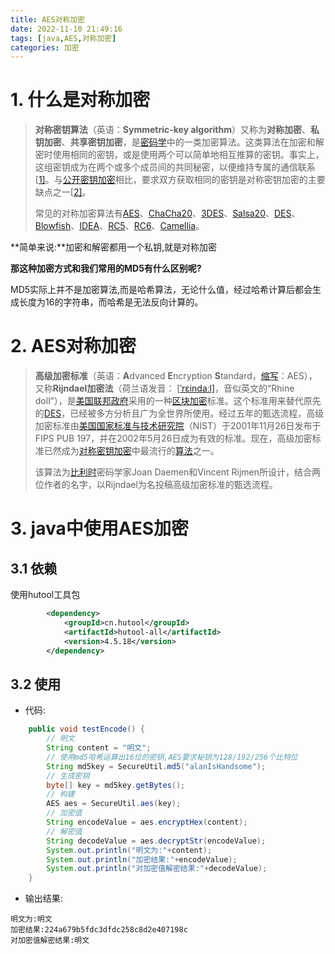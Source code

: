 ```yaml
---
title: AES对称加密
date: 2022-11-10 21:49:16
tags: [java,AES,对称加密]
categories: 加密
---
```

# 1. 什么是对称加密

> **对称密钥算法**（英语：**Symmetric-key algorithm**）又称为**对称加密**、**私钥加密**、**共享密钥加密**，是[密码学](https://zh.wikipedia.org/wiki/密碼學)中的一类加密算法。这类算法在加密和解密时使用相同的密钥，或是使用两个可以简单地相互推算的密钥。事实上，这组密钥成为在两个或多个成员间的共同秘密，以便维持专属的通信联系[[1\]](https://zh.wikipedia.org/zh-my/對稱密鑰加密#cite_note-1)。与[公开密钥加密](https://zh.wikipedia.org/wiki/公开密钥加密)相比，要求双方获取相同的密钥是对称密钥加密的主要缺点之一[[2\]](https://zh.wikipedia.org/zh-my/對稱密鑰加密#cite_note-2)。
>
> 常见的对称加密算法有[AES](https://zh.wikipedia.org/wiki/高级加密标准)、[ChaCha20](https://zh.wikipedia.org/wiki/Salsa20)、[3DES](https://zh.wikipedia.org/wiki/3DES)、[Salsa20](https://zh.wikipedia.org/wiki/Salsa20)、[DES](https://zh.wikipedia.org/wiki/資料加密標準)、[Blowfish](https://zh.wikipedia.org/wiki/Blowfish)、[IDEA](https://zh.wikipedia.org/wiki/國際資料加密演算法)、[RC5](https://zh.wikipedia.org/wiki/RC5)、[RC6](https://zh.wikipedia.org/wiki/RC6)、[Camellia](https://zh.wikipedia.org/wiki/Camellia)。

**简单来说:**加密和解密都用一个私钥,就是对称加密

**那这种加密方式和我们常用的MD5有什么区别呢?**

MD5实际上并不是加密算法,而是哈希算法，无论什么值，经过哈希计算后都会生成长度为16的字符串，而哈希是无法反向计算的。

# 2. AES对称加密

> **高级加密标准**（英语：**A**dvanced **E**ncryption **S**tandard，[缩写](https://zh.wikipedia.org/wiki/缩写)：AES），又称**Rijndael加密法**（荷兰语发音： [[ˈrɛindaːl\]](https://zh.wikipedia.org/wiki/Help:荷蘭語國際音標)，音似英文的“Rhine doll”），是[美国联邦政府](https://zh.wikipedia.org/wiki/美国联邦政府)采用的一种[区块加密](https://zh.wikipedia.org/wiki/區塊加密)标准。这个标准用来替代原先的[DES](https://zh.wikipedia.org/wiki/DES)，已经被多方分析且广为全世界所使用。经过五年的甄选流程，高级加密标准由[美国国家标准与技术研究院](https://zh.wikipedia.org/wiki/美国国家标准与技术研究院)（NIST）于2001年11月26日发布于FIPS PUB 197，并在2002年5月26日成为有效的标准。现在，高级加密标准已然成为[对称密钥加密](https://zh.wikipedia.org/wiki/对称密钥加密)中最流行的[算法](https://zh.wikipedia.org/wiki/演算法)之一。
>
> 该算法为[比利时](https://zh.wikipedia.org/wiki/比利时)密码学家Joan Daemen和Vincent Rijmen所设计，结合两位作者的名字，以Rijndael为名投稿高级加密标准的甄选流程。

# 3. java中使用AES加密

## 3.1 依赖

使用hutool工具包

```xml
        <dependency>
            <groupId>cn.hutool</groupId>
            <artifactId>hutool-all</artifactId>
            <version>4.5.18</version>
        </dependency>
```



## 3.2 使用

- 代码:

```java
    public void testEncode() {
        // 明文
        String content = "明文";
        // 使用md5哈希运算出16位的密钥,AES要求秘钥为128/192/256个比特位
        String md5key = SecureUtil.md5("alanIsHandsome");
        // 生成密钥
        byte[] key = md5key.getBytes();
        // 构建
        AES aes = SecureUtil.aes(key);
        // 加密值
        String encodeValue = aes.encryptHex(content);
        // 解密值
        String decodeValue = aes.decryptStr(encodeValue);
        System.out.println("明文为:"+content);
        System.out.println("加密结果:"+encodeValue);
        System.out.println("对加密值解密结果:"+decodeValue);
    }
```

- 输出结果:

```shell
明文为:明文
加密结果:224a679b5fdc3dfdc258c8d2e407198c
对加密值解密结果:明文
```

